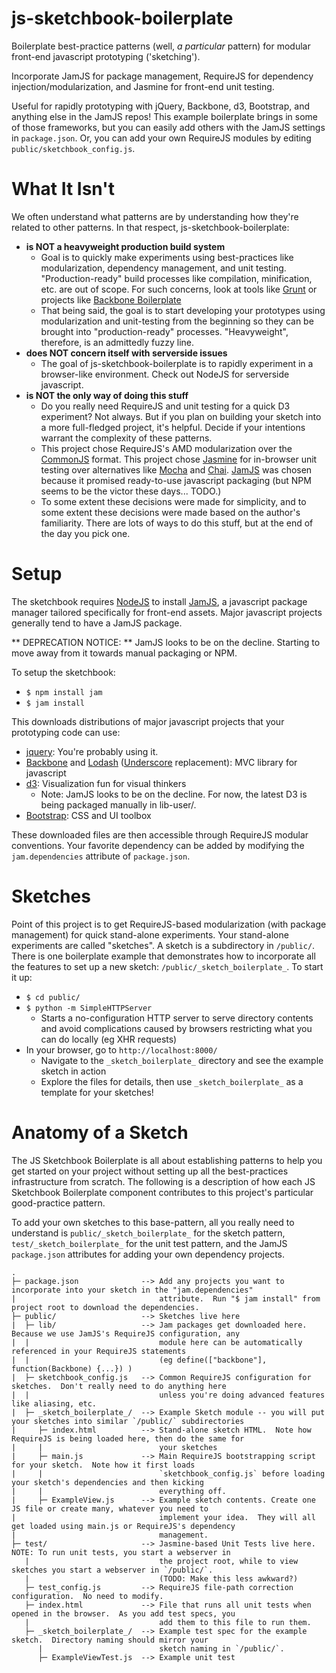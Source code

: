 js-sketchbook-boilerplate
=========================

Boilerplate best-practice patterns (well, *a particular* pattern) for modular front-end javascript
 prototyping ('sketching').

Incorporate JamJS for package management, RequireJS for dependency injection/modularization, and Jasmine for front-end
unit testing.

Useful for rapidly prototyping with jQuery, Backbone, d3, Bootstrap, and anything else in the JamJS repos!  This
example boilerplate brings in some of those frameworks, but you can easily add others with the JamJS settings in
`package.json`.  Or, you can add your own RequireJS modules by editing `public/sketchbook_config.js`.

# What It Isn't
We often understand what patterns are by understanding how they're related to other patterns.  In that respect,
js-sketchbook-boilerplate:
* __is NOT a heavyweight production build system__
  * Goal is to quickly make experiments using best-practices like modularization, dependency management, and unit testing.
  "Production-ready" build processes like compilation, minification, etc. are out of scope.  For such concerns, look at
  tools like [Grunt](http://gruntjs.com/) or projects like [Backbone Boilerplate](https://github.com/tbranyen/backbone-boilerplate)
  * That being said, the goal is to start developing your prototypes using modularization and unit-testing from the
  beginning so they can be brought into "production-ready" processes.  "Heavyweight", therefore, is an admittedly fuzzy
  line.
* __does NOT concern itself with serverside issues__
  * The goal of js-sketchbook-boilerplate is to rapidly experiment in a browser-like environment.
    Check out NodeJS for serverside javascript.
* __is NOT the only way of doing this stuff__
  * Do you really need RequireJS and unit testing for a quick D3 experiment?  Not always.  But if you plan on building
  your sketch into a more full-fledged project, it's helpful.  Decide if your intentions warrant the complexity of
  these patterns.
  * This project chose RequireJS's AMD modularization over the [CommonJS](https://www.google.com/search?q=AMD+vs.+commonjs)
  format.  This project chose [Jasmine](http://pivotal.github.com/jasmine/) for in-browser unit testing over
  alternatives like [Mocha](http://visionmedia.github.com/mocha/) and [Chai](http://chaijs.com/). [JamJS](http://jamjs.org/)
  was chosen because it promised ready-to-use javascript packaging (but NPM seems to be the victor these days... TODO.)
  * To some extent these
  decisions were made for simplicity, and to some extent these decisions were made based on the author's familiarity.
  There are lots of ways to do this stuff, but at the end of the day you pick one.

# Setup
The sketchbook requires [NodeJS](http://nodejs.org/) to install [JamJS](http://jamjs.org/), a javascript package manager
tailored specifically for front-end assets.  Major javascript projects generally tend to have a JamJS package.

** DEPRECATION NOTICE: ** JamJS looks to be on the decline.  Starting to move away from it towards manual packaging or NPM.

To setup the sketchbook:
* `$ npm install jam`
* `$ jam install`

This downloads distributions of major javascript projects that your prototyping code can use:
* [jquery](http://jquery.com/): You're probably using it.
* [Backbone](http://backbonejs.org/) and [Lodash](http://lodash.com/) ([Underscore](http://underscorejs.org/)
replacement): MVC library for javascript
* [d3](http://d3js.org/): Visualization fun for visual thinkers
    * Note: JamJS looks to be on the decline.  For now, the latest D3 is being packaged manually in lib-user/.
* [Bootstrap](http://twitter.github.com/bootstrap/): CSS and UI toolbox

These downloaded files are then accessible through RequireJS modular conventions.  Your favorite dependency can be added
by modifying the `jam.dependencies` attribute of `package.json`.


# Sketches
Point of this project is to get RequireJS-based modularization (with package management) for quick stand-alone
experiments.  Your stand-alone experiments are called "sketches".  A sketch is a subdirectory in `/public/`.  There is
one boilerplate example that demonstrates how to incorporate all the features to set up a new sketch:
`/public/_sketch_boilerplate_`.  To start it up:
* `$ cd public/`
* `$ python -m SimpleHTTPServer`
  * Starts a no-configuration HTTP server to serve directory contents and avoid complications caused by browsers
  restricting what you can do locally (eg XHR requests)
* In your browser, go to `http://localhost:8000/`
  * Navigate to the `_sketch_boilerplate_` directory and see the example sketch in action
  * Explore the files for details, then use `_sketch_boilerplate_` as a template for your sketches!

# Anatomy of a Sketch
The JS Sketchbook Boilerplate is all about establishing patterns to help you get started on your project without setting
up all the best-practices infrastructure from scratch.  The following is a description of how each JS Sketchbook
Boilerplate component contributes to this project's particular good-practice pattern.

To add your own sketches to this base-pattern, all you really need to understand is `public/_sketch_boilerplate_` for
the sketch pattern, `test/_sketch_boilerplate_` for the unit test pattern, and the JamJS `package.json` attributes
for adding your own dependency projects.

```
.
├─ package.json              --> Add any projects you want to incorporate into your sketch in the "jam.dependencies"
|                                attribute.  Run "$ jam install" from project root to download the dependencies.
├─ public/                   --> Sketches live here
|  ├─ lib/                   --> Jam packages get downloaded here.  Because we use JamJS's RequireJS configuration, any
|  |                             module here can be automatically referenced in your RequireJS statements
|  |                             (eg define(["backbone"], function(Backbone) {...}) )
|  ├─ sketchbook_config.js   --> Common RequireJS configuration for sketches.  Don't really need to do anything here
|  |                             unless you're doing advanced features like aliasing, etc.
|  ├─ _sketch_boilerplate_/  --> Example Sketch module -- you will put your sketches into similar `/public/` subdirectories
|     ├─ index.html          --> Stand-alone sketch HTML.  Note how RequireJS is being loaded here, then do the same for
|     |                          your sketches
|     ├─ main.js             --> Main RequireJS bootstrapping script for your sketch.  Note how it first loads
|     |                          `sketchbook_config.js` before loading your sketch's dependencies and then kicking
|     |                          everything off.
|     ├─ ExampleView.js      --> Example sketch contents. Create one JS file or create many, whatever you need to
|                                implement your idea.  They will all get loaded using main.js or RequireJS's dependency
|                                management.
├─ test/                     --> Jasmine-based Unit Tests live here.  NOTE: To run unit tests, you start a webserver in
   |                             the project root, while to view sketches you start a webserver in `/public/`.
   |                             (TODO: Make this less awkward?)
   ├─ test_config.js         --> RequireJS file-path correction configuration.  No need to modify.
   ├─ index.html             --> File that runs all unit tests when opened in the browser.  As you add test specs, you
   |                             add them to this file to run them.
   ├─ _sketch_boilerplate_/  --> Example test spec for the example sketch.  Directory naming should mirror your
      |                          sketch naming in `/public/`.
      ├─ ExampleViewTest.js  --> Example unit test
```